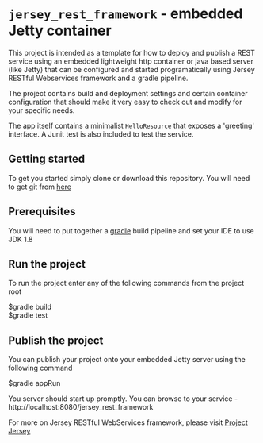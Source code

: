 # <code>jersey_rest_framework</code>  - embedded Jetty container

This project is intended as a template for how to deploy and publish a REST service using an embedded lightweight http container or java based server (like Jetty) that can be configured and started programatically using Jersey RESTful Webservices framework and a gradle pipeline.

The project contains build and deployment settings and certain container configuration that should make it very easy to check out and modify for your specific needs.

The app itself contains a minimalist <code>HelloResource</code> that exposes a 'greeting' interface. A Junit test is also included to test the service.

## Getting started

To get you started simply clone or download this repository. You will need to get git from <a href="https://git-scm.com/">here</a>

## Prerequisites

You will need to put together a <a href="https://gradle.org/">gradle</a> build pipeline and set your IDE to use JDK 1.8

## Run the project

To run the project enter any of the following commands from the project root

$gradle build <br>
$gradle test

## Publish the project

You can publish your project onto your embedded Jetty server using the following command

$gradle appRun

You server should start up promptly. You can browse to your service - http://localhost:8080/jersey_rest_framework

For more on Jersey RESTful WebServices framework, please visit <a href="https://jersey.github.io/">Project Jersey</a>
